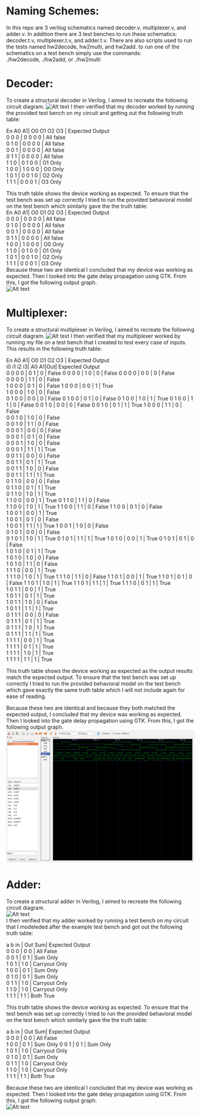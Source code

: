 # Naming Schemes:  
In this repo are 3 verilog schematics named decoder.v, multiplexer.v, and adder.v. In addition there are 3 test benches to run these schematics: decoder.t.v, multiplexer.t.v, and adder.t.v. There are also scripts used to run the tests named hw2decode, hw2multi, and hw2add. to run one of the schematics on a test bench simply use the commands:  
./hw2decode, ./hw2add, or ./hw2multi  
# Decoder:   
To create a structural decoder in Verilog, I aimed to recreate the following circuit diagram.
![Alt text](/schematic/decode_schem.png?raw=true "Decoder schematic (from All about circuits)")
I then verified that my decoder worked by running the provided test bench on my circuit and
getting out the following truth table:  

En A0 A1| O0 O1 O2 O3 | Expected Output  
0  0  0 |  0  0  0  0 | All false  
0  1  0 |  0  0  0  0 | All false  
0  0  1 |  0  0  0  0 | All false    
0  1  1 |  0  0  0  0 | All false  
1  1  0 |  0  1  0  0 | O1 Only  
1  0  0 |  1  0  0  0 | O0 Only    
1  0  1 |  0  0  1  0 | O2 Only  
1  1  1 |  0  0  0  1 | O3 Only  

This truth table shows the device working as expected. To ensure that the test
bench was set up correctly I tried to run the provided behavioral model on the
test bench which similarly gave the the truth table:  
En A0 A1| O0 O1 O2 O3 | Expected Output    
0  0  0 |  0  0  0  0 | All false  
0  1  0 |  0  0  0  0 | All false    
0  0  1 |  0  0  0  0 | All false  
0  1  1 |  0  0  0  0 | All false  
1  0  0 |  1  0  0  0 | O0 Only  
1  1  0 |  0  1  0  0 | O1 Only  
1  0  1 |  0  0  1  0 | O2 Only  
1  1  1 |  0  0  0  1 | O3 Only  
Because these two are identical I concluded that my device was working as expected.
Then I looked into the gate delay propagation using GTK. From this, I got the following
output graph.  
![Alt text](/decoderGTK.png?raw=true "Decoder Gate Delay")

# Multiplexer:
To create a structural multiplexer in Verilog, I aimed to recreate the following circuit diagram.
![Alt text](/schematic/multiplex_schem.png "Multiplexer schematic (from TutorialsPoint)")
I then verified that my multiplexer worked by running my file on a test bench that I created to test every case of inputs. This results in the following truth table:  

En A0 A1| O0 O1 O2 O3 | Expected Output  
i0 i1 i2 i3| A0 A1|Out| Expected Output  
0  0  0  0 | 0  1 | 0 | False
0  0  0  0 | 1  0 | 0 | False
0  0  0  0 | 0  0 | 0 | False    
0  0  0  0 | 1  1 | 0 | False  
1  0  0  0 | 0  1 | 0 | False
1  0  0  0 | 0  0 | 1 | True    
1  0  0  0 | 1  0 | 0 | False  
0  1  0  0 | 0  0 | 0 | False
0  1  0  0 | 0  1 | 0 | False
0  1  0  0 | 1  0 | 1 | True
0  1  0  0 | 1  1 | 0 | False
0  0  1  0 | 0  0 | 0 | False
0  0  1  0 | 0  1 | 1 | True
1  0  0  0 | 1  1 | 0 | False            
0  0  1  0 | 1  0 | 0 | False  
0  0  1  0 | 1  1 | 0 | False  
0  0  0  1 | 0  0 | 0 | False  
0  0  0  1 | 0  1 | 0 | False  
0  0  0  1 | 1  0 | 0 | False  
0  0  0  1 | 1  1 | 1 | True  
0  0  1  1 | 0  0 | 0 | False  
0  0  1  1 | 0  1 | 1 | True  
0  0  1  1 | 1  0 | 0 | False  
0  0  1  1 | 1  1 | 1 | True  
0  1  1  0 | 0  0 | 0 | False  
0  1  1  0 | 0  1 | 1 | True  
0  1  1  0 | 1  0 | 1 | True  
1  1  0  0 | 0  0 | 1 | True
0  1  1  0 | 1  1 | 0 | False    
1  1  0  0 | 1  0 | 1 | True
1  1  0  0 | 1  1 | 0 | False
1  1  0  0 | 0  1 | 0 | False      
1  0  0  1 | 0  0 | 1 | True  
1  0  0  1 | 0  1 | 0 | False  
1  0  0  1 | 1  1 | 1 | True
1  0  0  1 | 1  0 | 0 | False    
0  1  0  1 | 0  0 | 0 | False  
0  1  0  1 | 1  0 | 1 | True
0  1  0  1 | 1  1 | 1 | True
1  0  1  0 | 0  0 | 1 | True
0  1  0  1 | 0  1 | 0 | False      
1  0  1  0 | 0  1 | 1 | True  
1  0  1  0 | 1  0 | 0 | False  
1  0  1  0 | 1  1 | 0 | False  
1  1  1  0 | 0  0 | 1 | True  
1  1  1  0 | 1  0 | 1 | True
1  1  1  0 | 1  1 | 0 | False
1  1  0  1 | 0  0 | 1 | True
1  1  0  1 | 0  1 | 0 | False
1  1  0  1 | 1  0 | 1 | True
1  1  0  1 | 1  1 | 1 | True
1  1  1  0 | 0  1 | 1 | True            
1  0  1  1 | 0  0 | 1 | True  
1  0  1  1 | 0  1 | 1 | True  
1  0  1  1 | 1  0 | 0 | False  
1  0  1  1 | 1  1 | 1 | True  
0  1  1  1 | 0  0 | 0 | False  
0  1  1  1 | 0  1 | 1 | True  
0  1  1  1 | 1  0 | 1 | True  
0  1  1  1 | 1  1 | 1 | True  
1  1  1  1 | 0  0 | 1 | True  
1  1  1  1 | 0  1 | 1 | True  
1  1  1  1 | 1  0 | 1 | True  
1  1  1  1 | 1  1 | 1 | True  


This truth table shows the device working as expected as the output results match the expected output. To ensure that the test bench was set up correctly I tried to run the provided behavioral model on the
test bench which gave exactly the same truth table which I will not include again for ease of reading.  

Because these two are identical and because they both matched the expected output, I concluded that my device was working as expected.  
Then I looked into the gate delay propagation using GTK. From this, I got the following
output graph.  
![Alt text](./multiGTK.png "Multiplexer Gate Delay")  

# Adder:  

To create a structural adder in Verilog, I aimed to recreate the following circuit diagram.  
![Alt text](https://github.com/anniekroo/ComputerArchitecture/tree/master/HW2/schematic/add_schem.png "Full Adder schematic from ResearchGate")  
I then verified that my adder worked by running a test bench on my circuit that I modeleded after the example test bench and got out the following truth table:  

a  b in | Out Sum| Expected Output  
0  0  0 |  0   0 | All False  
0  0  1 |  0   1 | Sum Only  
1  0  1 |  1   0 | Carryout Only  
1  0  0 |  0   1 | Sum Only    
0  1  0 |  0   1 | Sum Only  
0  1  1 |  1   0 | Carryout Only  
1  1  0 |  1   0 | Carryout Only  
1  1  1 |  1   1 | Both True  


This truth table shows the device working as expected. To ensure that the test
bench was set up correctly I tried to run the provided behavioral model on the
test bench which similarly gave the the truth table:  

a  b in | Out Sum| Expected Output  
0  0  0 |  0   0 | All False  
1  0  0 |  0   1 | Sum Only
0  0  1 |  0   1 | Sum Only    
1  0  1 |  1   0 | Carryout Only  
0  1  0 |  0   1 | Sum Only  
0  1  1 |  1   0 | Carryout Only  
1  1  0 |  1   0 | Carryout Only  
1  1  1 |  1   1 | Both True  

Because these two are identical I concluded that my device was working as expected.
Then I looked into the gate delay propagation using GTK. From this, I got the following
output graph.  
![Alt text](/adderGTK.png?raw=true "Adder Gate Delay")  
